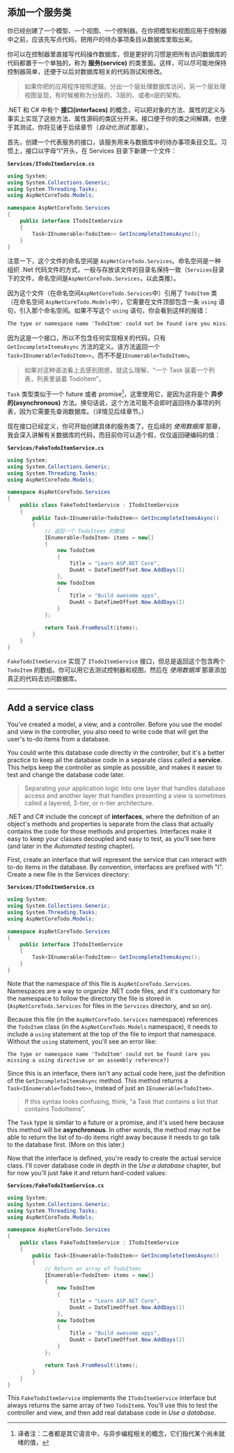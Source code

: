 ## 添加一个服务类

你已经创建了一个模型、一个视图、一个控制器。在你把模型和视图应用于控制器中之前，应该先写点代码，把用户的待办事项条目从数据库里取出来。

你可以在控制器里直接写代码操作数据库，但是更好的习惯是把所有访问数据库的代码都置于一个单独的，称为 **服务(service)** 的类里面。这样，可以尽可能地保持控制器简单，还便于以后对数据库相关的代码测试和修改。

> 如果你把的应用程序按照逻辑，分出一个层处理数据库访问，另一个层处理视图呈现，有时候被称为分层的、3层的、或者n层的架构。

.NET 和 C# 中有个 **接口(interfaces)** 的概念，可以把对象的方法、属性的定义与事实上实现了这些方法、属性源码的类区分开来。接口便于你的类之间解耦，也便于其测试，你将见诸于后续章节（*自动化测试* 那章）。

首先，创建一个代表服务的接口，该服务用来与数据库中的待办事项条目交互。习惯上，接口以字母“I”开头，在 Services 目录下新建一个文件：

**`Services/ITodoItemService.cs`**

```csharp
using System;
using System.Collections.Generic;
using System.Threading.Tasks;
using AspNetCoreTodo.Models;

namespace AspNetCoreTodo.Services
{
    public interface ITodoItemService
    {
        Task<IEnumerable<TodoItem>> GetIncompleteItemsAsync();
    }
}
```

注意一下，这个文件的命名空间是 `AspNetCoreTodo.Services`。命名空间是一种组织 .Net 代码文件的方式，一般与存放该文件的目录名保持一致（`Services`目录下的文件，命名空间是`AspNetCoreTodo.Services`，以此类推）。

因为这个文件（在命名空间`AspNetCoreTodo.Services`中）引用了 `TodoItem` 类（在命名空间 `AspNetCoreTodo.Models`中），它需要在文件顶部包含一条 `using` 语句，引入那个命名空间。如果不写这个 `using` 语句，你会看到这样的报错：

```txt
The type or namespace name 'TodoItem' could not be found (are you missing a using directive or an assembly reference?)
```

因为这是一个接口，所以不包含任何实现相关的代码，只有 `GetIncompleteItemsAsync` 方法的定义。该方法返回一个 `Task<IEnumerable<TodoItem>>`，而不不是`IEnumerable<TodoItem>`。

> 如果对这种语法看上去感到困惑，就这么理解，“一个 Task 装着一个列表，列表里装着 TodoItem”。

`Task` 类型类似于一个 future 或者 promise[^1]，这里使用它，是因为这将是个 **异步的(asynchronous)** 方法。换句话说，这个方法可能不会即时返回待办事项的列表，因为它需要先查询数据库。（详情见后续章节。）

现在接口已经定义，你可开始创建具体的服务类了。在后续的 *使用数据库* 那章，我会深入讲解有关数据库的代码，而目前你可以造个假，仅仅返回硬编码的值：

**`Services/FakeTodoItemService.cs`**

```csharp
using System;
using System.Collections.Generic;
using System.Threading.Tasks;
using AspNetCoreTodo.Models;

namespace AspNetCoreTodo.Services
{
    public class FakeTodoItemService : ITodoItemService
    {
        public Task<IEnumerable<TodoItem>> GetIncompleteItemsAsync()
        {
            // 返回一个 TodoItems 的数组
            IEnumerable<TodoItem> items = new[]
            {
                new TodoItem
                {
                    Title = "Learn ASP.NET Core",
                    DueAt = DateTimeOffset.Now.AddDays(1)
                },
                new TodoItem
                {
                    Title = "Build awesome apps",
                    DueAt = DateTimeOffset.Now.AddDays(2)
                }
            };

            return Task.FromResult(items);
        }
    }
}
```

`FakeTodoItemService` 实现了 `ITodoItemService` 接口，但总是返回这个包含两个 `TodoItem` 的数组。你可以用它去测试控制器和视图，然后在 *使用数据库* 那章添加真正的代码去访问数据库。

[^1]: 译者注：二者都是其它语言中，与异步编程相关的概念，它们指代某个尚未就绪的值，

---

## Add a service class
You've created a model, a view, and a controller. Before you use the model and view in the controller, you also need to write code that will get the user's to-do items from a database.

You could write this database code directly in the controller, but it's a better practice to keep all the database code in a separate class called a **service**. This helps keep the controller as simple as possible, and makes it easier to test and change the database code later.

> Separating your application logic into one layer that handles database access and another layer that handles presenting a view is sometimes called a layered, 3-tier, or n-tier architecture.

.NET and C# include the concept of **interfaces**, where the definition of an object's methods and properties is separate from the class that actually contains the code for those methods and properties. Interfaces make it easy to keep your classes decoupled and easy to test, as you'll see here (and later in the *Automated testing* chapter).

First, create an interface that will represent the service that can interact with to-do items in the database. By convention, interfaces are prefixed with "I". Create a new file in the Services directory:

**`Services/ITodoItemService.cs`**

```csharp
using System;
using System.Collections.Generic;
using System.Threading.Tasks;
using AspNetCoreTodo.Models;

namespace AspNetCoreTodo.Services
{
    public interface ITodoItemService
    {
        Task<IEnumerable<TodoItem>> GetIncompleteItemsAsync();
    }
}
```

Note that the namespace of this file is `AspNetCoreTodo.Services`. Namespaces are a way to organize .NET code files, and it's customary for the namespace to follow the directory the file is stored in (`AspNetCoreTodo.Services` for files in the `Services` directory, and so on).

Because this file (in the `AspNetCoreTodo.Services` namespace) references the `TodoItem` class (in the `AspNetCoreTodo.Models` namespace), it needs to include a `using` statement at the top of the file to import that namespace. Without the `using` statement, you'll see an error like:

```
The type or namespace name 'TodoItem' could not be found (are you missing a using directive or an assembly reference?)
```

Since this is an interface, there isn't any actual code here, just the definition of the `GetIncompleteItemsAsync` method. This method returns a `Task<IEnumerable<TodoItem>>`, instead of just an `IEnumerable<TodoItem>`.

> If this syntax looks confusing, think, "a Task that contains a list that contains TodoItems".

The `Task` type is similar to a future or a promise, and it's used here because this method will be **asynchronous**. In other words, the method may not be able to return the list of to-do items right away because it needs to go talk to the database first. (More on this later.)

Now that the interface is defined, you're ready to create the actual service class. I'll cover database code in depth in the *Use a database* chapter, but for now you'll just fake it and return hard-coded values:

**`Services/FakeTodoItemService.cs`**

```csharp
using System;
using System.Collections.Generic;
using System.Threading.Tasks;
using AspNetCoreTodo.Models;

namespace AspNetCoreTodo.Services
{
    public class FakeTodoItemService : ITodoItemService
    {
        public Task<IEnumerable<TodoItem>> GetIncompleteItemsAsync()
        {
            // Return an array of TodoItems
            IEnumerable<TodoItem> items = new[]
            {
                new TodoItem
                {
                    Title = "Learn ASP.NET Core",
                    DueAt = DateTimeOffset.Now.AddDays(1)
                },
                new TodoItem
                {
                    Title = "Build awesome apps",
                    DueAt = DateTimeOffset.Now.AddDays(2)
                }
            };

            return Task.FromResult(items);
        }
    }
}
```

This `FakeTodoItemService` implements the `ITodoItemService` interface but always returns the same array of two `TodoItem`s. You'll use this to test the controller and view, and then add real database code in *Use a database*.
